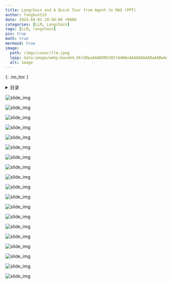```yaml
---
title: Langchain and A Quick Tour from Agent to RAG (PPT) 
author: fangkun119
date: 2024-04-01 19:50:00 +0800
categories: [LLM, Langchain]
tags: [LLM, langchain]
pin: true
math: true
mermaid: true
image:
  path: /imgs/cover/llm.jpeg
  lqip: data:image/webp;base64,UklGRpoAAABXRUJQVlA4WAoAAAAQAAAADwAABwAAQUxQSDIAAAARL0AmbZurmr57yyIiqE8oiG0bejIYEQTgqiDA9vqnsUSI6H+oAERp2HZ65qP/VIAWAFZQOCBCAAAA8AEAnQEqEAAIAAVAfCWkAALp8sF8rgRgAP7o9FDvMCkMde9PK7euH5M1m6VWoDXf2FkP3BqV0ZYbO6NA/VFIAAAA
  alt: image
---
```


{: .no_toc }

<details close markdown="block">
  <summary>
    目录
  </summary>
  {: .text-delta }
- TOC
{:toc}
</details>

![slide_img](/imgs/llm/202404_langchain_hands_on/langchain_00.jpg)

![slide_img](/imgs/llm/202404_langchain_hands_on/langchain_01.jpg)

![slide_img](/imgs/llm/202404_langchain_hands_on/langchain_02.jpg)

![slide_img](/imgs/llm/202404_langchain_hands_on/langchain_03.jpg)

![slide_img](/imgs/llm/202404_langchain_hands_on/langchain_04.jpg)

![slide_img](/imgs/llm/202404_langchain_hands_on/langchain_05.jpg)

![slide_img](/imgs/llm/202404_langchain_hands_on/langchain_06.jpg)

![slide_img](/imgs/llm/202404_langchain_hands_on/langchain_07.jpg)

![slide_img](/imgs/llm/202404_langchain_hands_on/langchain_08.jpg)

![slide_img](/imgs/llm/202404_langchain_hands_on/langchain_09.jpg)

![slide_img](/imgs/llm/202404_langchain_hands_on/Langchain_10.jpg)

![slide_img](/imgs/llm/202404_langchain_hands_on/langchain_11.jpg)

![slide_img](/imgs/llm/202404_langchain_hands_on/langchain_12.jpg)

![slide_img](/imgs/llm/202404_langchain_hands_on/langchain_13.jpg)

![slide_img](/imgs/llm/202404_langchain_hands_on/langchain_14.jpg)

![slide_img](/imgs/llm/202404_langchain_hands_on/langchain_15.jpg)

![slide_img](/imgs/llm/202404_langchain_hands_on/langchain_16.jpg)

![slide_img](/imgs/llm/202404_langchain_hands_on/langchain_17.jpg)

![slide_img](/imgs/llm/202404_langchain_hands_on/Langchain_18.jpg)
